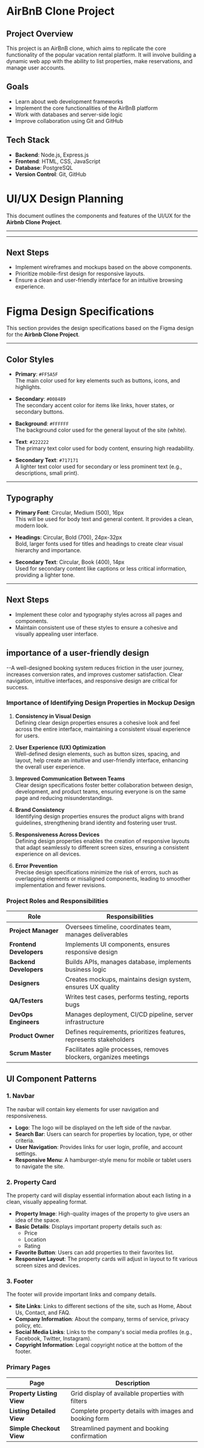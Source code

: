 # AirBnB Clone Project

## Project Overview
This project is an AirBnB clone, which aims to replicate the core functionality of the popular vacation rental platform. It will involve building a dynamic web app with the ability to list properties, make reservations, and manage user accounts.

## Goals
- Learn about web development frameworks
- Implement the core functionalities of the AirBnB platform
- Work with databases and server-side logic
- Improve collaboration using Git and GitHub

## Tech Stack
- **Backend**: Node.js, Express.js
- **Frontend**: HTML, CSS, JavaScript
- **Database**: PostgreSQL
- **Version Control**: Git, GitHub
# UI/UX Design Planning

This document outlines the components and features of the UI/UX for the **Airbnb Clone Project**.

---


---

## Next Steps

- Implement wireframes and mockups based on the above components.
- Prioritize mobile-first design for responsive layouts.
- Ensure a clean and user-friendly interface for an intuitive browsing experience.
# Figma Design Specifications

This section provides the design specifications based on the Figma design for the **Airbnb Clone Project**.

---

## Color Styles

- **Primary**: `#FF5A5F`  
  The main color used for key elements such as buttons, icons, and highlights.

- **Secondary**: `#008489`  
  The secondary accent color for items like links, hover states, or secondary buttons.

- **Background**: `#FFFFFF`  
  The background color used for the general layout of the site (white).

- **Text**: `#222222`  
  The primary text color used for body content, ensuring high readability.

- **Secondary Text**: `#717171`  
  A lighter text color used for secondary or less prominent text (e.g., descriptions, small print).

---

## Typography

- **Primary Font**: Circular, Medium (500), 16px  
  This will be used for body text and general content. It provides a clean, modern look.

- **Headings**: Circular, Bold (700), 24px-32px  
  Bold, larger fonts used for titles and headings to create clear visual hierarchy and importance.

- **Secondary Text**: Circular, Book (400), 14px  
  Used for secondary content like captions or less critical information, providing a lighter tone.

---

## Next Steps

- Implement these color and typography styles across all pages and components.
- Maintain consistent use of these styles to ensure a cohesive and visually appealing user interface.

## importance of a user-friendly design 
--A well-designed booking system reduces friction in the user journey, increases conversion rates, and improves customer satisfaction. Clear navigation, intuitive interfaces, and responsive design are critical for success.
### Importance of Identifying Design Properties in Mockup Design

1. **Consistency in Visual Design**  
   Defining clear design properties ensures a cohesive look and feel across the entire interface, maintaining a consistent visual experience for users.

2. **User Experience (UX) Optimization**  
   Well-defined design elements, such as button sizes, spacing, and layout, help create an intuitive and user-friendly interface, enhancing the overall user experience.

3. **Improved Communication Between Teams**  
   Clear design specifications foster better collaboration between design, development, and product teams, ensuring everyone is on the same page and reducing misunderstandings.

4. **Brand Consistency**  
   Identifying design properties ensures the product aligns with brand guidelines, strengthening brand identity and fostering user trust.

5. **Responsiveness Across Devices**  
   Defining design properties enables the creation of responsive layouts that adapt seamlessly to different screen sizes, ensuring a consistent experience on all devices.

6. **Error Prevention**  
   Precise design specifications minimize the risk of errors, such as overlapping elements or misaligned components, leading to smoother implementation and fewer revisions.
### Project Roles and Responsibilities

| Role               | Responsibilities                                                                 |
|--------------------|-----------------------------------------------------------------------------------|
| **Project Manager**    | Oversees timeline, coordinates team, manages deliverables                         |
| **Frontend Developers**| Implements UI components, ensures responsive design                             |
| **Backend Developers** | Builds APIs, manages database, implements business logic                        |
| **Designers**           | Creates mockups, maintains design system, ensures UX quality                   |
| **QA/Testers**          | Writes test cases, performs testing, reports bugs                              |
| **DevOps Engineers**    | Manages deployment, CI/CD pipeline, server infrastructure                      |
| **Product Owner**       | Defines requirements, prioritizes features, represents stakeholders            |
| **Scrum Master**        | Facilitates agile processes, removes blockers, organizes meetings              |
## UI Component Patterns

### 1. **Navbar**
The navbar will contain key elements for user navigation and responsiveness.
- **Logo**: The logo will be displayed on the left side of the navbar.
- **Search Bar**: Users can search for properties by location, type, or other criteria.
- **User Navigation**: Provides links for user login, profile, and account settings.
- **Responsive Menu**: A hamburger-style menu for mobile or tablet users to navigate the site.

### 2. **Property Card**
The property card will display essential information about each listing in a clean, visually appealing format.
- **Property Image**: High-quality images of the property to give users an idea of the space.
- **Basic Details**: Displays important property details such as:
  - Price
  - Location
  - Rating
- **Favorite Button**: Users can add properties to their favorites list.
- **Responsive Layout**: The property cards will adjust in layout to fit various screen sizes and devices.

### 3. **Footer**
The footer will provide important links and company details.
- **Site Links**: Links to different sections of the site, such as Home, About Us, Contact, and FAQ.
- **Company Information**: About the company, terms of service, privacy policy, etc.
- **Social Media Links**: Links to the company's social media profiles (e.g., Facebook, Twitter, Instagram).
- **Copyright Information**: Legal copyright notice at the bottom of the footer.

### Primary Pages

| Page                   | Description                                                         |
|------------------------|---------------------------------------------------------------------|
| **Property Listing View**   | Grid display of available properties with filters                  |
| **Listing Detailed View**   | Complete property details with images and booking form             |
| **Simple Checkout View**    | Streamlined payment and booking confirmation                       |

